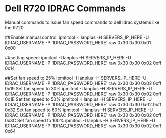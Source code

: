 # Dell R720 IDRAC Commands

Manual commands to issue fan speed commands to dell idrac systems like the R720

##Enable manual control:
ipmitool -I lanplus -H SERVERS_IP_HERE -U IDRAC_USERNAME -P 'IDRAC_PASSWORD_HERE' raw 0x30 0x30 0x01 0x00

##setting speed:
ipmitool -I lanplus -H SERVERS_IP_HERE -U IDRAC_USERNAME -P 'IDRAC_PASSWORD_HERE' raw 0x30 0x30 0x02 0xff 0x14

##Set fan speed to 25%
ipmitool -I lanplus -H SERVERS_IP_HERE -U IDRAC_USERNAME -P 'IDRAC_PASSWORD_HERE' raw 0x30 0x30 0x02 0xff 0x19
Set fan speed to 30%
ipmitool -I lanplus -H SERVERS_IP_HERE -U IDRAC_USERNAME -P 'IDRAC_PASSWORD_HERE' raw 0x30 0x30 0x02 0xff 0x1E
Set fan speed to 50%
ipmitool -I lanplus -H SERVERS_IP_HERE -U IDRAC_USERNAME -P 'IDRAC_PASSWORD_HERE' raw 0x30 0x30 0x02 0xff 0x32
Set fan speed to 60%
ipmitool -I lanplus -H SERVERS_IP_HERE -U IDRAC_USERNAME -P 'IDRAC_PASSWORD_HERE' raw 0x30 0x30 0x02 0xff 0x3C
Set fan speed to 100%
ipmitool -I lanplus -H SERVERS_IP_HERE -U IDRAC_USERNAME -P 'IDRAC_PASSWORD_HERE' raw 0x30 0x30 0x02 0xff 0x64
